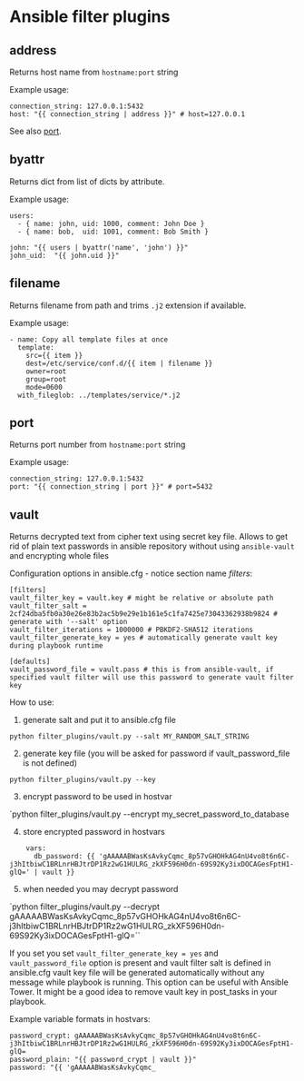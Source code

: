 # Ansible filter plugins

## address ##
Returns host name from `hostname:port` string

Example usage:
```
connection_string: 127.0.0.1:5432
host: "{{ connection_string | address }}" # host=127.0.0.1
```

See also [port](#port).

## byattr ##
Returns dict from list of dicts by attribute.

Example usage:
```
users:
  - { name: john, uid: 1000, comment: John Doe }
  - { name: bob,  uid: 1001, comment: Bob Smith }

john: "{{ users | byattr('name', 'john') }}"
john_uid:  "{{ john.uid }}"
```

## filename ##
Returns filename from path and trims `.j2` extension if available.

Example usage:
```
- name: Copy all template files at once
  template:
    src={{ item }}
    dest=/etc/service/conf.d/{{ item | filename }}
    owner=root
    group=root
    mode=0600
  with_fileglob: ../templates/service/*.j2
```

## port ##
Returns port number from `hostname:port` string

Example usage:
```
connection_string: 127.0.0.1:5432
port: "{{ connection_string | port }}" # port=5432
```

## vault ##
Returns decrypted text from cipher text using secret key file. Allows to get rid of plain text passwords in ansible repository without using `ansible-vault` and encrypting whole files

Configuration options in ansible.cfg - notice section name *filters*:

```
[filters]
vault_filter_key = vault.key # might be relative or absolute path
vault_filter_salt = 2cf24dba5fb0a30e26e83b2ac5b9e29e1b161e5c1fa7425e73043362938b9824 # generate with '--salt' option
vault_filter_iterations = 1000000 # PBKDF2-SHA512 iterations
vault_filter_generate_key = yes # automatically generate vault key during playbook runtime

[defaults]
vault_password_file = vault.pass # this is from ansible-vault, if specified vault filter will use this password to generate vault filter key
```

How to use:

1. generate salt and put it to ansible.cfg file

`python filter_plugins/vault.py --salt MY_RANDOM_SALT_STRING`

2. generate key file (you will be asked for password if vault_password_file is not defined)

`python filter_plugins/vault.py --key`

3. encrypt password to be used in hostvar

`python filter_plugins/vault.py --encrypt my_secret_password_to_database

4. store encrypted password in hostvars

```
    vars:
      db_password: {{ 'gAAAAABWasKsAvkyCqmc_8p57vGHOHkAG4nU4vo8t6n6C-j3hItbiwC1BRLnrHBJtrDP1Rz2wG1HULRG_zkXF596H0dn-69S92Ky3ixDOCAGesFptH1-glQ=' | vault }}
```

5. when needed you may decrypt password

`python filter_plugins/vault.py --decrypt gAAAAABWasKsAvkyCqmc_8p57vGHOHkAG4nU4vo8t6n6C-j3hItbiwC1BRLnrHBJtrDP1Rz2wG1HULRG_zkXF596H0dn-69S92Ky3ixDOCAGesFptH1-glQ=``

If you set you set `vault_filter_generate_key = yes` and `vault_password_file` option is present and vault filter salt is defined in ansible.cfg vault key file will be generated automatically without any message while playbook is running. This option can be useful with Ansible Tower. It might be a good idea to remove vault key in post_tasks in your playbook.

Example variable formats in hostvars:

```
password_crypt: gAAAAABWasKsAvkyCqmc_8p57vGHOHkAG4nU4vo8t6n6C-j3hItbiwC1BRLnrHBJtrDP1Rz2wG1HULRG_zkXF596H0dn-69S92Ky3ixDOCAGesFptH1-glQ=
password_plain: "{{ password_crypt | vault }}"
password: "{{ 'gAAAAABWasKsAvkyCqmc_
```
